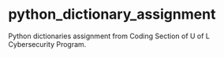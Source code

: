 # python_dictionary_assignment
Python dictionaries assignment from Coding Section of U of L Cybersecurity Program.

